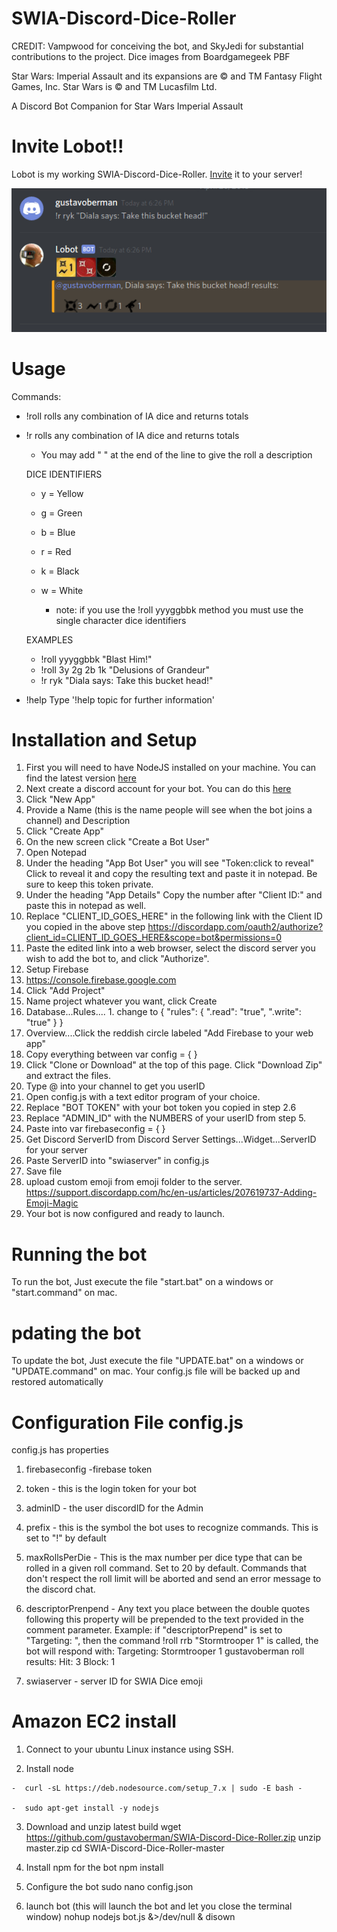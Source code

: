 # SWIA-Discord-Dice-Roller
CREDIT: Vampwood for conceiving the bot, and SkyJedi for substantial contributions to the project. Dice images from Boardgamegeek PBF

Star Wars: Imperial Assault and its expansions are © and TM Fantasy Flight Games, Inc. Star Wars is © and TM Lucasfilm Ltd.


A Discord Bot Companion for Star Wars Imperial Assault

# Invite Lobot!!
Lobot is my working SWIA-Discord-Dice-Roller. [Invite](https://discordapp.com/api/oauth2/authorize?client_id=435078590149689344&permissions=262144&scope=bot) it to your server!

![alt text](sampleRoll.png "Sample roll")


# Usage
Commands:
- !roll   rolls any combination of IA dice and returns totals
- !r      rolls any combination of IA dice and returns totals

  - You may add " " at the end of the line to give the roll a description


  DICE IDENTIFIERS
  - y = Yellow
  - g = Green
  - b = Blue
  - r = Red
  - k = Black
  - w = White

    - note: if you use the !roll yyyggbbk method you must use the single character dice identifiers

  EXAMPLES
  
  - !roll yyyggbbk "Blast Him!"
  - !roll 3y 2g 2b 1k "Delusions of Grandeur"
  - !r ryk "Diala says: Take this bucket head!"


- !help          Type '!help topic for further information'



# Installation and Setup

1. First you will need to have NodeJS installed on your machine. You can find the latest version [here](https://nodejs.org/en/)
2. Next create a discord account for your bot. You can do this [here](https://discordapp.com/developers/applications/me)
  1. Click "New App"
  2. Provide a Name (this is the name people will see when the bot joins a channel) and Description
  3. Click "Create App"
  4. On the new screen click "Create a Bot User"
  5. Open Notepad
  6. Under the heading "App Bot User" you will see "Token:click to reveal" Click to reveal it and copy the resulting text and paste it in notepad. Be sure to keep this token private.
  7. Under the heading "App Details" Copy the number after "Client ID:" and paste this in notepad as well.
  8. Replace "CLIENT_ID_GOES_HERE" in the following link with the Client ID you copied in the above step https://discordapp.com/oauth2/authorize?client_id=CLIENT_ID_GOES_HERE&scope=bot&permissions=0
  9. Paste the edited link into a web browser, select the discord server you wish to add the bot to, and click "Authorize".
3. Setup Firebase
  1. https://console.firebase.google.com
  2. Click "Add Project"
  3. Name project whatever you want, click Create
  4. Database...Rules....
    1. change to
    {
      "rules": {
        ".read": "true",
        ".write": "true"
      }
    }
  5. Overview....Click the reddish circle labeled "Add Firebase to your web app"
  5. Copy everything between var config = {  }
4. Click "Clone or Download" at the top of this page. Click "Download Zip" and extract the files.
5. Type \@<username> into your channel to get you userID
6. Open config.js with a text editor program of your choice.
7. Replace "BOT TOKEN" with your bot token you copied in step 2.6
8. Replace "ADMIN_ID" with the NUMBERS of your userID from step 5.
9. Paste into var firebaseconfig = {   }
10. Get Discord ServerID from Discord Server Settings...Widget...ServerID for your server
11. Paste ServerID into "swiaserver" in config.js 
12. Save file
13. upload custom emoji from emoji folder to the server.  https://support.discordapp.com/hc/en-us/articles/207619737-Adding-Emoji-Magic
13. Your bot is now configured and ready to launch.

# Running the bot

To run the bot, Just execute the file "start.bat" on a windows or "start.command" on mac.

# pdating the bot

To update the bot, Just execute the file "UPDATE.bat" on a windows or "UPDATE.command" on mac. Your config.js file will be backed up and restored automatically

# Configuration File config.js

  config.js has properties

  1. firebaseconfig
    -firebase token

  1. token
    - this is the login token for your bot
  2.  adminID
    - the user discordID for the Admin
  3. prefix
    - this is the symbol the bot uses to recognize commands. This is set to "!" by default
  4. maxRollsPerDie
    - This is the max number per dice type that can be rolled in a given roll command. Set to 20 by default. Commands that don't respect the roll limit will be aborted and send an error message to the discord chat.
  5. descriptorPrenpend
    - Any text you place between the double quotes following this property will be prepended to the text provided in the comment parameter.
    Example: if "descriptorPrepend" is set to "Targeting: ", then the command !roll rrb "Stormtrooper 1" is called, the bot will respond with:     Targeting: Stormtrooper 1
    gustavoberman roll results:    Hit: 3   Block: 1
  6.  swiaserver
    - server ID for SWIA Dice emoji


# Amazon EC2 install

  1.  Connect to your ubuntu Linux instance using SSH.

  2.  Install node  

    -  curl -sL https://deb.nodesource.com/setup_7.x | sudo -E bash -

    -  sudo apt-get install -y nodejs

  3.  Download and unzip latest build
      wget https://github.com/gustavoberman/SWIA-Discord-Dice-Roller.zip
      unzip master.zip
      cd SWIA-Discord-Dice-Roller-master

  4.  Install npm for the bot
      npm install

  5.  Configure the bot
      sudo nano config.json

  6.  launch bot (this will launch the bot and let you close the terminal window)
      nohup nodejs bot.js &>/dev/null & disown
